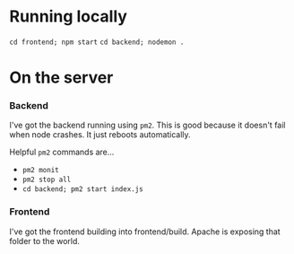 # Running locally

`cd frontend; npm start`
`cd backend; nodemon .`

# On the server

### Backend

I've got the backend running using `pm2`. This is good because it doesn't fail when node crashes. It just reboots automatically.

Helpful `pm2` commands are...

-   `pm2 monit`
-   `pm2 stop all`
-   `cd backend; pm2 start index.js`

### Frontend

I've got the frontend building into frontend/build.
Apache is exposing that folder to the world.
